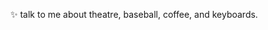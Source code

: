 ✨ talk to me about theatre, baseball, coffee, and keyboards.

<!---
cheeweisoh/cheeweisoh is a ✨ special ✨ repository because its `README.md` (this file) appears on your GitHub profile.
You can click the Preview link to take a look at your changes.
--->
